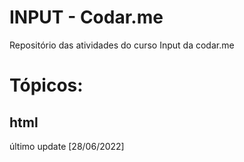 # INPUT - Codar.me

Repositório das atividades do curso Input da codar.me

# Tópicos:

## html
último update [28/06/2022]